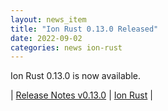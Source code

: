 ```yaml
---
layout: news_item
title: "Ion Rust 0.13.0 Released"
date: 2022-09-02
categories: news ion-rust
---
```


Ion Rust 0.13.0 is now available.

| [Release Notes v0.13.0](https://github.com/amzn/ion-rust/releases/tag/v0.13.0) | [Ion Rust](https://github.com/amzn/ion-rust) |

